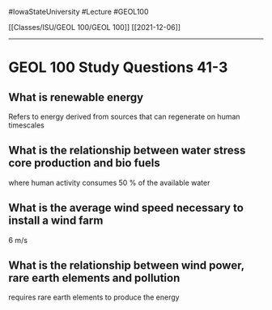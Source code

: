 
#IowaStateUniversity  #Lecture  #GEOL100

[[Classes/ISU/GEOL 100/GEOL 100]] [[2021-12-06]]

---


# GEOL 100 Study Questions 41-3


## What is renewable energy 

Refers to energy derived from sources that can regenerate on human timescales 

## What is the relationship between water stress core production and bio fuels 

where human activity consumes 50 % of the available water 


## What is the average wind speed necessary to install a wind farm 

6 m/s 

## What is the relationship between wind power, rare earth elements and pollution 

requires rare earth elements to produce the energy 